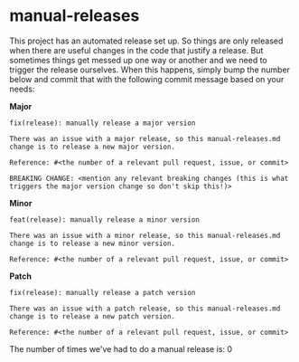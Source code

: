 # manual-releases
 
<!-- START doctoc generated TOC please keep comment here to allow auto update -->
<!-- DON'T EDIT THIS SECTION, INSTEAD RE-RUN doctoc TO UPDATE -->
<!-- END doctoc generated TOC please keep comment here to allow auto update -->
 
This project has an automated release set up. So things are only released when there are
useful changes in the code that justify a release. But sometimes things get messed up one way or another
and we need to trigger the release ourselves. When this happens, simply bump the number below and commit
that with the following commit message based on your needs:
 
**Major**
 
```
fix(release): manually release a major version
 
There was an issue with a major release, so this manual-releases.md
change is to release a new major version.
 
Reference: #<the number of a relevant pull request, issue, or commit>
 
BREAKING CHANGE: <mention any relevant breaking changes (this is what triggers the major version change so don't skip this!)>
```
 
**Minor**
 
```
feat(release): manually release a minor version
 
There was an issue with a minor release, so this manual-releases.md
change is to release a new minor version.
 
Reference: #<the number of a relevant pull request, issue, or commit>
```
 
**Patch**
 
```
fix(release): manually release a patch version
 
There was an issue with a patch release, so this manual-releases.md
change is to release a new patch version.
 
Reference: #<the number of a relevant pull request, issue, or commit>
```
 
The number of times we've had to do a manual release is: 0